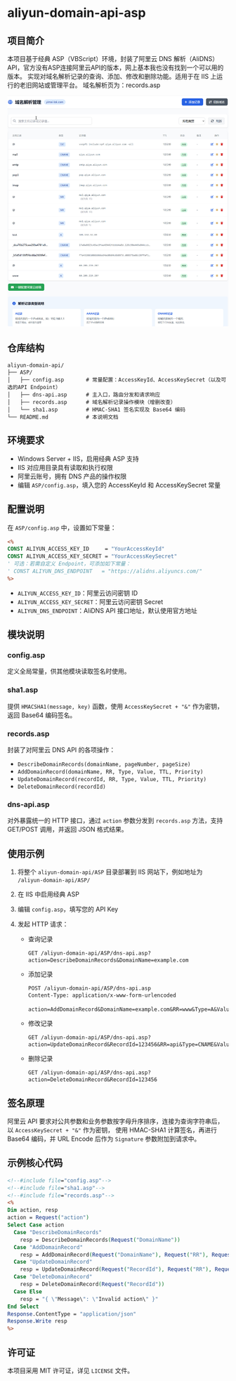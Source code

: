 # aliyun-domain-api-asp

## 项目简介

本项目基于经典 ASP（VBScript）环境，封装了阿里云 DNS 解析（AliDNS）API，官方没有ASP连接阿里云API的版本，网上基本我也没有找到一个可以用的版本。
实现对域名解析记录的查询、添加、修改和删除功能。适用于在 IIS 上运行的老旧网站或管理平台。
域名解析页为：records.asp

<img src="2025-07-15_003300.jpg" alt="Screenshot of a web-based domain DNS record management interface for the domain yimai-lok.com. The interface displays a table listing various DNS records, including TXT, CNAME, MX, and A records, with columns for host, type, record value, TTL, status, remarks, and actions. Each record row shows details such as mail, smtp, pop3, imap, and test, along with their respective values and statuses marked as enabled. Action icons for editing, pausing, and deleting are present for each record. The top of the interface features buttons for adding records and switching domains, a search bar, and a filter dropdown. Below the table, there are buttons for batch configuration and explanations of record types. The overall tone is functional and businesslike, designed for technical users managing DNS settings.">

## 仓库结构

```text
aliyun-domain-api/
├── ASP/
│   ├── config.asp       # 常量配置：AccessKeyId、AccessKeySecret（以及可选的API Endpoint）
│   ├── dns-api.asp      # 主入口，路由分发和请求响应
│   ├── records.asp      # 域名解析记录操作模块（增删改查）
│   └── sha1.asp         # HMAC-SHA1 签名实现及 Base64 编码
└── README.md            # 本说明文档
```

## 环境要求

* Windows Server + IIS，启用经典 ASP 支持
* IIS 对应用目录具有读取和执行权限
* 阿里云账号，拥有 DNS 产品的操作权限
* 编辑 `ASP/config.asp`，填入您的 AccessKeyId 和 AccessKeySecret 常量

## 配置说明

在 `ASP/config.asp` 中，设置如下常量：

```asp
<%
CONST ALIYUN_ACCESS_KEY_ID     = "YourAccessKeyId"
CONST ALIYUN_ACCESS_KEY_SECRET = "YourAccessKeySecret"
' 可选：若需自定义 Endpoint，可添加如下常量：
' CONST ALIYUN_DNS_ENDPOINT   = "https://alidns.aliyuncs.com/"
%>
```

* `ALIYUN_ACCESS_KEY_ID`：阿里云访问密钥 ID
* `ALIYUN_ACCESS_KEY_SECRET`：阿里云访问密钥 Secret
* `ALIYUN_DNS_ENDPOINT`：AliDNS API 接口地址，默认使用官方地址

## 模块说明

### config.asp

定义全局常量，供其他模块读取签名时使用。

### sha1.asp

提供 `HMACSHA1(message, key)` 函数，使用 `AccessKeySecret + "&"` 作为密钥，返回 Base64 编码签名。

### records.asp

封装了对阿里云 DNS API 的各项操作：

* `DescribeDomainRecords(domainName, pageNumber, pageSize)`
* `AddDomainRecord(domainName, RR, Type, Value, TTL, Priority)`
* `UpdateDomainRecord(recordId, RR, Type, Value, TTL, Priority)`
* `DeleteDomainRecord(recordId)`

### dns-api.asp

对外暴露统一的 HTTP 接口，通过 `action` 参数分发到 `records.asp` 方法，支持 GET/POST 调用，并返回 JSON 格式结果。

## 使用示例

1. 将整个 `aliyun-domain-api/ASP` 目录部署到 IIS 网站下，例如地址为 `/aliyun-domain-api/ASP/`
2. 在 IIS 中启用经典 ASP
3. 编辑 `config.asp`，填写您的 API Key
4. 发起 HTTP 请求：

   * 查询记录

     ```http
     GET /aliyun-domain-api/ASP/dns-api.asp?action=DescribeDomainRecords&DomainName=example.com
     ```

   * 添加记录

     ```http
     POST /aliyun-domain-api/ASP/dns-api.asp
     Content-Type: application/x-www-form-urlencoded

     action=AddDomainRecord&DomainName=example.com&RR=www&Type=A&Value=1.2.3.4&TTL=600
     ```

   * 修改记录

     ```http
     GET /aliyun-domain-api/ASP/dns-api.asp?action=UpdateDomainRecord&RecordId=123456&RR=api&Type=CNAME&Value=alias.example.com
     ```

   * 删除记录

     ```http
     GET /aliyun-domain-api/ASP/dns-api.asp?action=DeleteDomainRecord&RecordId=123456
     ```

## 签名原理

阿里云 API 要求对公共参数和业务参数按字母升序排序，连接为查询字符串后，以 `AccessKeySecret + "&"` 作为密钥，
使用 HMAC-SHA1 计算签名，再进行 Base64 编码，并 URL Encode 后作为 `Signature` 参数附加到请求中。

## 示例核心代码

```asp
<!--#include file="config.asp"-->
<!--#include file="sha1.asp"-->
<!--#include file="records.asp"-->
<%
Dim action, resp
action = Request("action")
Select Case action
  Case "DescribeDomainRecords"
    resp = DescribeDomainRecords(Request("DomainName"))
  Case "AddDomainRecord"
    resp = AddDomainRecord(Request("DomainName"), Request("RR"), Request("Type"), Request("Value"), Request("TTL"))
  Case "UpdateDomainRecord"
    resp = UpdateDomainRecord(Request("RecordId"), Request("RR"), Request("Type"), Request("Value"), Request("TTL"))
  Case "DeleteDomainRecord"
    resp = DeleteDomainRecord(Request("RecordId"))
  Case Else
    resp = "{ \"Message\": \"Invalid action\" }"
End Select
Response.ContentType = "application/json"
Response.Write resp
%>
```

## 许可证

本项目采用 MIT 许可证，详见 `LICENSE` 文件。
